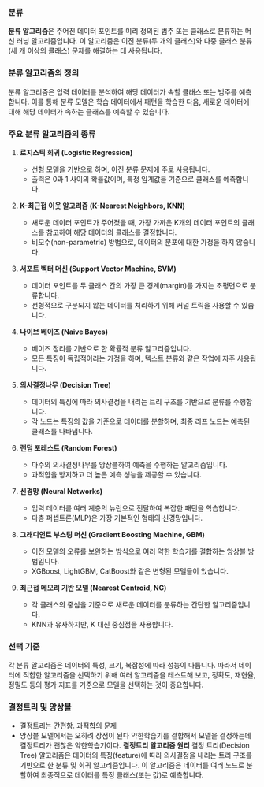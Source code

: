 ### 분류

**분류 알고리즘**은 주어진 데이터 포인트를 미리 정의된 범주 또는 클래스로 분류하는 머신 러닝 알고리즘입니다. 이 알고리즘은 이진 분류(두 개의 클래스)와 다중 클래스 분류(세 개 이상의 클래스) 문제를 해결하는 데 사용됩니다.

### **분류 알고리즘의 정의**

분류 알고리즘은 입력 데이터를 분석하여 해당 데이터가 속할 클래스 또는 범주를 예측합니다. 이를 통해 분류 모델은 학습 데이터에서 패턴을 학습한 다음, 새로운 데이터에 대해 해당 데이터가 속하는 클래스를 예측할 수 있습니다.

### **주요 분류 알고리즘의 종류**

1. **로지스틱 회귀 (Logistic Regression)**

   - 선형 모델을 기반으로 하며, 이진 분류 문제에 주로 사용됩니다.
   - 출력은 0과 1 사이의 확률값이며, 특정 임계값을 기준으로 클래스를 예측합니다.

2. **K-최근접 이웃 알고리즘 (K-Nearest Neighbors, KNN)**

   - 새로운 데이터 포인트가 주어졌을 때, 가장 가까운 K개의 데이터 포인트의 클래스를 참고하여 해당 데이터의 클래스를 결정합니다.
   - 비모수(non-parametric) 방법으로, 데이터의 분포에 대한 가정을 하지 않습니다.

3. **서포트 벡터 머신 (Support Vector Machine, SVM)**

   - 데이터 포인트를 두 클래스 간의 가장 큰 경계(margin)를 가지는 초평면으로 분류합니다.
   - 선형적으로 구분되지 않는 데이터를 처리하기 위해 커널 트릭을 사용할 수 있습니다.

4. **나이브 베이즈 (Naive Bayes)**

   - 베이즈 정리를 기반으로 한 확률적 분류 알고리즘입니다.
   - 모든 특징이 독립적이라는 가정을 하며, 텍스트 분류와 같은 작업에 자주 사용됩니다.

5. **의사결정나무 (Decision Tree)**

   - 데이터의 특징에 따라 의사결정을 내리는 트리 구조를 기반으로 분류를 수행합니다.
   - 각 노드는 특징의 값을 기준으로 데이터를 분할하며, 최종 리프 노드는 예측된 클래스를 나타냅니다.

6. **랜덤 포레스트 (Random Forest)**

   - 다수의 의사결정나무를 앙상블하여 예측을 수행하는 알고리즘입니다.
   - 과적합을 방지하고 더 높은 예측 성능을 제공할 수 있습니다.

7. **신경망 (Neural Networks)**

   - 입력 데이터를 여러 계층의 뉴런으로 전달하여 복잡한 패턴을 학습합니다.
   - 다층 퍼셉트론(MLP)은 가장 기본적인 형태의 신경망입니다.

8. **그래디언트 부스팅 머신 (Gradient Boosting Machine, GBM)**

   - 이전 모델의 오류를 보완하는 방식으로 여러 약한 학습기를 결합하는 앙상블 방법입니다.
   - XGBoost, LightGBM, CatBoost와 같은 변형된 모델들이 있습니다.

9. **최근접 메모리 기반 모델 (Nearest Centroid, NC)**
   - 각 클래스의 중심을 기준으로 새로운 데이터를 분류하는 간단한 알고리즘입니다.
   - KNN과 유사하지만, K 대신 중심점을 사용합니다.

### **선택 기준**

각 분류 알고리즘은 데이터의 특성, 크기, 복잡성에 따라 성능이 다릅니다. 따라서 데이터에 적합한 알고리즘을 선택하기 위해 여러 알고리즘을 테스트해 보고, 정확도, 재현율, 정밀도 등의 평가 지표를 기준으로 모델을 선택하는 것이 중요합니다.

### 결정트리 및 앙상블

- 결정트리는 간편함. 과적합의 문제
- 앙상블 모델에서는 오히려 장점이 된다 약한학습기를 결합해서 모델을 결정하는데 결정트리가 괜찮은 약한학습기이다.
  **결정트리 알고리즘 원리**
  결정 트리(Decision Tree) 알고리즘은 데이터의 특징(feature)에 따라 의사결정을 내리는 트리 구조를 기반으로 한 분류 및 회귀 알고리즘입니다. 이 알고리즘은 데이터를 여러 노드로 분할하여 최종적으로 데이터를 특정 클래스(또는 값)로 예측합니다.

